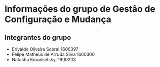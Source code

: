# Informações do grupo de Gestão de Configuração e Mudança

## Integrantes do grupo

* Erivaldo Oliveira Sobral 1600397
* Felipe Matheus de Arruda Silva 1600300
* Natasha Kowalsetskyj   1600203


